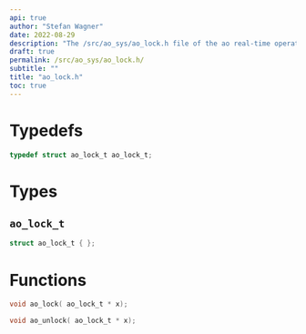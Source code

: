```yaml
---
api: true
author: "Stefan Wagner"
date: 2022-08-29
description: "The /src/ao_sys/ao_lock.h file of the ao real-time operating system."
draft: true
permalink: /src/ao_sys/ao_lock.h/
subtitle: ""
title: "ao_lock.h"
toc: true
---
```


# Typedefs

```c
typedef struct ao_lock_t ao_lock_t;
```

# Types

## `ao_lock_t`

```c
struct ao_lock_t { };
```

# Functions

```c
void ao_lock( ao_lock_t * x);
```

```c
void ao_unlock( ao_lock_t * x);
```

